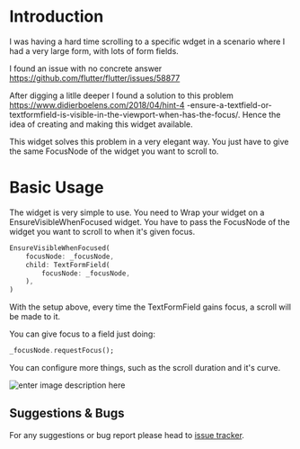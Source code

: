 #  Introduction

I was having a hard time scrolling to a specific wdget in a scenario where I had a very large form, with lots of form fields.

I found an issue with no concrete answer https://github.com/flutter/flutter/issues/58877

After digging a litlle deeper I found a solution to this problem https://www.didierboelens.com/2018/04/hint-4 -ensure-a-textfield-or-textformfield-is-visible-in-the-viewport-when-has-the-focus/. Hence the idea of ​​creating and making this widget available.

This widget solves this problem in a very elegant way. You just have to give the same FocusNode of the widget you want to scroll to.

# Basic Usage

The widget is very simple to use. You need to Wrap your widget on a EnsureVisibleWhenFocused widget. You have to pass the FocusNode of the widget you want to scroll to when it's given focus.

```dart
EnsureVisibleWhenFocused(
    focusNode: _focusNode,
    child: TextFormField(
        focusNode: _focusNode,
    ),
)
```

With the setup above, every time the TextFormField gains focus, a scroll will be made to it.

You can give focus to a field just doing:

```dart
_focusNode.requestFocus();
```

You can configure more things, such as the scroll duration and it's curve.

![enter image description here](https://media1.giphy.com/media/63pHOXkQZLhMD9s4NY/giphy.gif?cid=790b7611a6634a28eb0164655dc1697efcdf82c23a6f9a3a&rid=giphy.gif&ct=g)

## Suggestions & Bugs

For any suggestions or bug report please head to [issue tracker][tracker].

[tracker]: https://github.com/rodrigobastosv/ensure_visible_when_focused/issues
